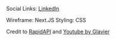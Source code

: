 Social Links:
[LinkedIn](https://www.linkedin.com/in/trong-dao-52168410a/)

Wireframe:
Next.JS
Styling:
CSS

Credit to [RapidAPI](https://rapidapi.com/hub) and [Youtube by Glavier](https://rapidapi.com/user/Glavier)

